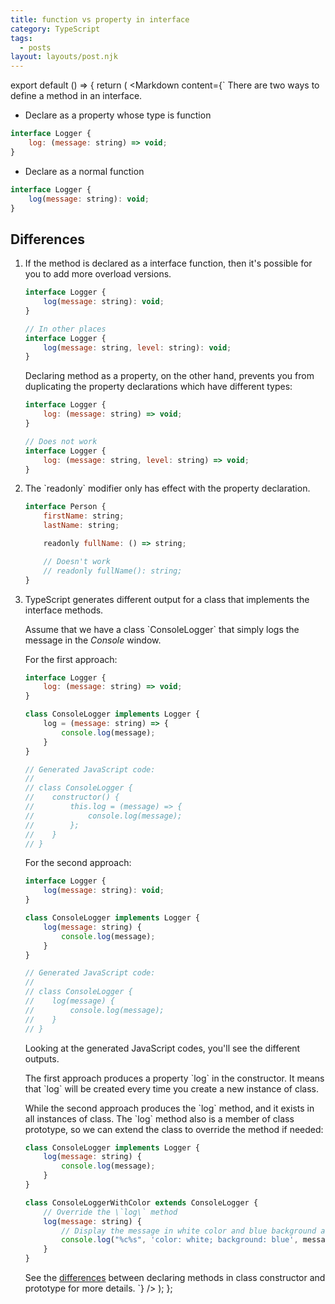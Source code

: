```yaml
---
title: function vs property in interface
category: TypeScript
tags:
  - posts
layout: layouts/post.njk
---
```


export default () => {
    return (
<Markdown
    content={`
There are two ways to define a method in an interface.

* Declare as a property whose type is function

~~~ javascript
interface Logger {
    log: (message: string) => void;
}
~~~

* Declare as a normal function

~~~ javascript
interface Logger {
    log(message: string): void;
}
~~~

## Differences

1. If the method is declared as a interface function, then it's possible for you to add more overload versions.

    ~~~ javascript
    interface Logger {
        log(message: string): void;
    }

    // In other places
    interface Logger {
        log(message: string, level: string): void;
    }
    ~~~

    Declaring method as a property, on the other hand, prevents you from duplicating the property declarations which have different types:

    ~~~ javascript
    interface Logger {
        log: (message: string) => void;
    }

    // Does not work
    interface Logger {
        log: (message: string, level: string) => void;
    }
    ~~~

2. The \`readonly\` modifier only has effect with the property declaration.

    ~~~ javascript
    interface Person {
        firstName: string;
        lastName: string;

        readonly fullName: () => string;

        // Doesn't work
        // readonly fullName(): string;
    }
    ~~~

3. TypeScript generates different output for a class that implements the interface methods.

    Assume that we have a class \`ConsoleLogger\` that simply logs the message in the _Console_ window.

    For the first approach:

    ~~~ javascript
    interface Logger {
        log: (message: string) => void;
    }

    class ConsoleLogger implements Logger {
        log = (message: string) => {
            console.log(message);
        }
    }

    // Generated JavaScript code:
    // 
    // class ConsoleLogger {
    //    constructor() {
    //        this.log = (message) => {
    //            console.log(message);
    //        };
    //    }
    // }
    ~~~

    For the second approach:

    ~~~ javascript
    interface Logger {
        log(message: string): void;
    }

    class ConsoleLogger implements Logger {
        log(message: string) {
            console.log(message);
        }
    }

    // Generated JavaScript code:
    //
    // class ConsoleLogger {
    //    log(message) {
    //        console.log(message);
    //    }
    // }
    ~~~

    Looking at the generated JavaScript codes, you'll see the different outputs. 
    
    The first approach produces a property \`log\` in the constructor. It means that \`log\` will be created every time you create a new instance of class.
    
    While the second approach produces the \`log\` method, and it exists in all instances of class. The \`log\` method also is a member of class prototype,
    so we can extend the class to override the method if needed:

    ~~~ javascript
    class ConsoleLogger implements Logger {
        log(message: string) {
            console.log(message);
        }
    }

    class ConsoleLoggerWithColor extends ConsoleLogger {
        // Override the \`log\` method
        log(message: string) {
            // Display the message in white color and blue background area
            console.log("%c%s", 'color: white; background: blue', message);
        }
    }
    ~~~

    See the [differences](/method-in-class-constructor-vs-prototype) between declaring methods in class constructor and prototype for more details.
`}
/>
    );
};
